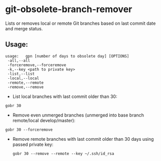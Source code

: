 # git-obsolete-branch-remover

Lists or removes local or remote Git branches based on last commit date and merge status.

## Usage:

    usage:   gpn [number of days to obsolete day] [OPTIONS]
     -all,--all
     -forceremove,--forceremove
     -k,--key <path to private key>
     -list,--list
     -local,--local
     -remote,--remote
     -remove,--remove


* List local branches with last commit older than 30:

 ``` gobr 30 ```


* Remove even unmerged branches (unmerged into base branch remote/local develop/master):

 ``` gobr 30 --forceremove ```


* Remove remote branches with last commit older than 30 days using passed private key:

  ``` gobr 30 --remove --remote --key ~/.ssh/id_rsa ```
